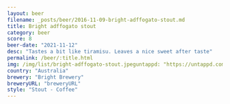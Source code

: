 ```yaml
---
layout: beer
filename: _posts/beer/2016-11-09-bright-adffogato-stout.md
title: Bright adffogato stout
category: beer
score: 8
beer-date: "2021-11-12"
desc: "Tastes a bit like tiramisu. Leaves a nice sweet after taste"
permalink: /beer/:title.html
img: /img/list/bright-adffogato-stout.jpeguntappd: "https://untappd.com/b/bright-brewery-affogato-stout/3305767"
country: "Australia"
brewery: "Bright Brewery"
breweryURL: "breweryURL"
style: "Stout - Coffee"
---
```

